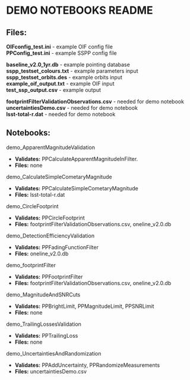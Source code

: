 # DEMO NOTEBOOKS README



## Files:

**OIFconfig_test.ini** - example OIF config file  
**PPConfig_test.ini** - example SSPP config file  


**baseline_v2.0_1yr.db** - example pointing database  
**sspp_testset_colours.txt** - example parameters input 
**sspp_testset_orbits.des** - example orbits input   
**example_oif_output.txt** - example OIF input  
**test_ssp_output.csv** - example output  


**footprintFilterValidationObservations.csv** - needed for demo notebook  
**uncertaintiesDemo.csv** - needed for demo notebook  
**lsst-total-r.dat** - needed for demo notebook


## Notebooks:

demo_ApparentMagnitudeValidation
- **Validates:** PPCalculateApparentMagnitudeInFilter.
- **Files:** none

demo_CalculateSimpleCometaryMagnitude
- **Validates:** PPCalculateSimpleCometaryMagnitude
- **Files:** lsst-total-r.dat

demo_CircleFootprint
- **Validates:** PPCircleFootprint
- **Files:** footprintFilterValidationObservations.csv, oneline_v2.0.db

demo_DetectionEfficiencyValidation
- **Validates:** PPFadingFunctionFilter
- **Files:** oneline_v2.0.db

demo_footprintFilter
- **Validates:** PPFootprintFilter
- **Files:** footprintFilterValidationObservations.csv, oneline_v2.0.db

demo_MagnitudeAndSNRCuts
- **Validates:** PPBrightLimit, PPMagnitudeLimit, PPSNRLimit
- **Files:** none

demo_TrailingLossesValidation
- **Validates:** PPTrailingLoss
- **Files:** none

demo_UncertaintiesAndRandomization
- **Validates:** PPAddUncertainty, PPRandomizeMeasurements
- **Files:** uncertaintiesDemo.csv
